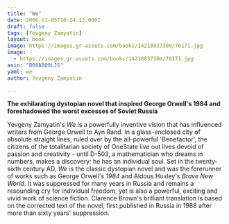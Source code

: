 ```yaml
---
title: "We"
date: 2006-11-05T16:24:13.000Z
draft: false
tags: [Yevgeny Zamyatin]
layout: book
image: https://images.gr-assets.com/books/1421883730m/76171.jpg
image: 
  - https://images.gr-assets.com/books/1421883730m/76171.jpg
asin: "B00ABQ0LJS"
yaml: we
author: Yevgeny Zamyatin

---
```


**The exhilarating dystopian novel that inspired George Orwell's 1984 and foreshadowed the worst excesses of Soviet Russia**  
  
Yevgeny Zamyatin's *We* is a powerfully inventive vision that has influenced writers from George Orwell to Ayn Rand. In a glass-enclosed city of absolute straight lines, ruled over by the all-powerful 'Benefactor', the citizens of the totalitarian society of OneState live out lives devoid of passion and creativity - until D-503, a mathematician who dreams in numbers, makes a discovery: he has an individual soul. Set in the twenty-sixth century AD, *We* is the classic dystopian novel and was the forerunner of works such as George Orwell's *1984* and Aldous Huxley's *Brave New World*. It was suppressed for many years in Russia and remains a resounding cry for individual freedom, yet is also a powerful, exciting and vivid work of science fiction. Clarence Brown's brilliant translation is based on the corrected text of the novel, first published in Russia in 1988 after more than sixty years' suppression.